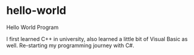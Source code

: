 # hello-world
Hello World Program

I first learned C++ in university, also learned a little bit of Visual Basic as well. Re-starting my programming journey with C#.
